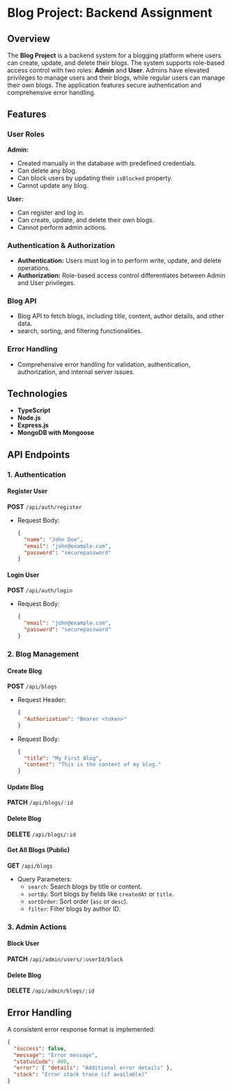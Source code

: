 # Blog Project: Backend Assignment

## Overview
The **Blog Project** is a backend system for a blogging platform where users can create, update, and delete their blogs. The system supports role-based access control with two roles: **Admin** and **User**. Admins have elevated privileges to manage users and their blogs, while regular users can manage their own blogs. The application features secure authentication and comprehensive error handling.

## Features
### User Roles
**Admin:**
- Created manually in the database with predefined credentials.
- Can delete any blog.
- Can block users by updating their `isBlocked` property.
- Cannot update any blog.

**User:**
- Can register and log in.
- Can create, update, and delete their own blogs.
- Cannot perform admin actions.

### Authentication & Authorization
- **Authentication:** Users must log in to perform write, update, and delete operations.
- **Authorization:** Role-based access control differentiates between Admin and User privileges.

### Blog API
- Blog API to fetch blogs, including title, content, author details, and other data.
- search, sorting, and filtering functionalities.

### Error Handling
- Comprehensive error handling for validation, authentication, authorization, and internal server issues.

## Technologies
- **TypeScript**
- **Node.js**
- **Express.js**
- **MongoDB with Mongoose**

## API Endpoints

### 1. Authentication
#### Register User
**POST** `/api/auth/register`
- Request Body:
  ```json
  {
    "name": "John Doe",
    "email": "john@example.com",
    "password": "securepassword"
  }
  ```

#### Login User
**POST** `/api/auth/login`
- Request Body:
  ```json
  {
    "email": "john@example.com",
    "password": "securepassword"
  }
  ```

### 2. Blog Management
#### Create Blog
**POST** `/api/blogs`
- Request Header:
  ```json
  {
    "Authorization": "Bearer <token>"
  }
  ```
- Request Body:
  ```json
  {
    "title": "My First Blog",
    "content": "This is the content of my blog."
  }
  ```

#### Update Blog
**PATCH** `/api/blogs/:id`

#### Delete Blog
**DELETE** `/api/blogs/:id`

#### Get All Blogs (Public)
**GET** `/api/blogs`
- Query Parameters:
  - `search`: Search blogs by title or content.
  - `sortBy`: Sort blogs by fields like `createdAt` or `title`.
  - `sortOrder`: Sort order (`asc` or `desc`).
  - `filter`: Filter blogs by author ID.

### 3. Admin Actions
#### Block User
**PATCH** `/api/admin/users/:userId/block`

#### Delete Blog
**DELETE** `/api/admin/blogs/:id`

## Error Handling
A consistent error response format is implemented:
```json
{
  "success": false,
  "message": "Error message",
  "statusCode": 400,
  "error": { "details": "Additional error details" },
  "stack": "Error stack trace (if available)"
}
```